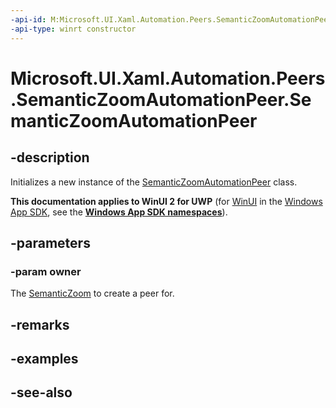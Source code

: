 ```yaml
---
-api-id: M:Microsoft.UI.Xaml.Automation.Peers.SemanticZoomAutomationPeer.#ctor(Microsoft.UI.Xaml.Controls.SemanticZoom)
-api-type: winrt constructor
---
```


<!-- Method syntax
public SemanticZoomAutomationPeer(Windows.UI.Xaml.Controls.SemanticZoom owner)
-->

# Microsoft.UI.Xaml.Automation.Peers.SemanticZoomAutomationPeer.SemanticZoomAutomationPeer

## -description
Initializes a new instance of the [SemanticZoomAutomationPeer](semanticzoomautomationpeer.md) class.

**This documentation applies to WinUI 2 for UWP** (for [WinUI](/windows/apps/winui/winui3/) in the [Windows App SDK](/windows/apps/windows-app-sdk/), see the **[Windows App SDK namespaces](/windows/windows-app-sdk/api/winrt/)**).

## -parameters
### -param owner
The [SemanticZoom](../microsoft.ui.xaml.controls/semanticzoom.md) to create a peer for.

## -remarks

## -examples

## -see-also
